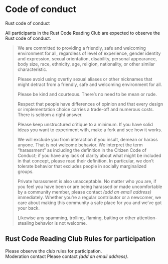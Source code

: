# Code of conduct
Rust code of conduct

All participants in the Rust Code Reading Club are expected to observe the Rust code of conduct.

> We are committed to providing a friendly, safe and welcoming environment for all, regardless of level of experience, gender identity and expression, sexual orientation, disability, personal appearance, body size, race, ethnicity, age, religion, nationality, or other similar characteristic.
> 
> Please avoid using overtly sexual aliases or other nicknames that might detract from a friendly, safe and welcoming environment for all.
> 
> Please be kind and courteous. There’s no need to be mean or rude.
>     
> Respect that people have differences of opinion and that every design or implementation choice carries a trade-off and numerous costs. There is seldom a right answer.
>     
> Please keep unstructured critique to a minimum. If you have solid ideas you want to experiment with, make a fork and see how it works.
> 
>We will exclude you from interaction if you insult, demean or harass anyone. That is not welcome behavior. We interpret the term “harassment” as including the definition in the Citizen Code of Conduct; if you have any lack of clarity about what might be included in that concept, please read their definition. In particular, we don’t tolerate behavior that excludes people in socially marginalized groups.
>
> Private harassment is also unacceptable. No matter who you are, if you feel you have been or are being harassed or made uncomfortable by a community member, please contact  *(add an email address)*  immediately. Whether you’re a regular contributor or a newcomer, we care about making this community a safe place for you and we’ve got your back.
> 
> Likewise any spamming, trolling, flaming, baiting or other attention-stealing behavior is not welcome.

## Rust Code Reading Club Rules for participation

Please observe the club rules for participation.  
Moderation contact
Please contact *(add an email address)*.